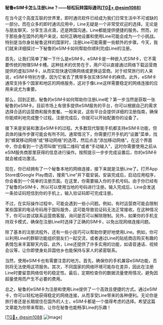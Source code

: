 **秘鲁eSIM卡怎么注册Line？——轻松玩转国际通讯[[TG💪+ @esim1088](https://t.me/s/esim1088)]**

在当今这个高度互联的世界里，即时通讯软件已经成为我们日常生活中不可或缺的一部分。而在众多的即时通讯应用中，Line无疑是一个非常受欢迎的选择。无论是与朋友聊天、分享生活点滴，还是跨国沟通，Line都能提供便捷的服务。然而，对于那些身在国外的用户来说，如何正确地设置和使用Line可能会成为一个小挑战。特别是当你身处秘鲁这样的国家时，注册Line可能需要一些额外的步骤。今天，我们就来详细探讨一下秘鲁的eSIM卡如何帮助你顺利完成Line的注册。

首先，让我们简单了解一下什么是eSIM卡。eSIM卡是一种嵌入式SIM卡，它不需要传统的物理SIM卡槽。这种技术的优势在于，用户可以直接通过网络下载运营商提供的虚拟SIM卡，从而实现快速切换网络或更换运营商。对于经常旅行的人来说，eSIM卡特别方便，因为它省去了携带多张实体SIM卡的麻烦。此外，eSIM卡通常支持多个国家和地区的网络服务，这对于像Line这样需要稳定的网络连接的应用来说尤为重要。

那么，回到正题，秘鲁的eSIM卡如何帮助你注册Line呢？第一步当然是获取一张秘鲁的eSIM卡。目前市场上有很多提供eSIM服务的平台，你可以根据自己的需求选择合适的运营商和服务套餐。一般来说，这些平台会提供详细的注册指南，确保你能顺利地完成整个过程。注册完成后，你就可以开始配置你的设备了。

接下来是安装和激活eSIM卡的过程。大多数现代智能手机都支持eSIM卡功能，但具体的操作步骤可能会有所不同。通常情况下，你需要打开手机的“设置”菜单，找到“蜂窝移动网络”或“移动网络”的选项，然后点击“添加移动网络”。在这个界面中，你会看到一个选项叫做“扫描二维码”或者“手动输入”，这时你需要使用之前从eSIM服务商那里获得的信息进行操作。按照提示一步步完成设置后，你的eSIM卡就会被成功激活。

现在，你已经拥有了一个秘鲁本地的网络连接，接下来就是注册Line了。打开App Store或Google Play商店，搜索“Line”并下载安装。安装完成后，启动应用程序，你会看到一个简单的注册页面。在这里，你需要输入你的手机号码。由于你已经有了秘鲁的eSIM卡，所以可以使用当地的号码进行注册。输入完成后，Line会发送一条验证码短信到你的手机上，输入验证码即可完成注册。

不过，在实际操作过程中，可能会遇到一些小问题。例如，有时运营商可能会限制某些国家的电话号码用于国际服务，这可能导致验证码无法正常接收。在这种情况下，你可以尝试联系运营商客服，询问是否可以解除限制。另外，如果你的手机支持双卡模式，确保在注册Line时选择了正确的SIM卡，以免出现网络连接问题。

除了基本的注册流程外，还有一些小技巧可以帮助你更好地使用Line。例如，你可以利用Line的群聊功能组织朋友们一起交流，或者通过Line的贴纸商店购买有趣的表情包来丰富聊天内容。此外，Line还提供了许多实用的功能，如语音通话、视频会议等，让你即使身处异国他乡也能保持与家人的紧密联系。

当然，使用eSIM卡也有需要注意的地方。首先，确保你的手机兼容eSIM功能，否则将无法使用这项服务。其次，不同国家的网络环境可能存在差异，因此在注册Line时要留意网络信号的稳定性。最后，定期检查你的数据流量使用情况，避免因超量使用而产生不必要的费用。

总之，秘鲁的eSIM卡为注册和使用Line提供了一个高效且便捷的方式。通过eSIM卡，你可以轻松地获得稳定的网络连接，从而享受Line带来的各种便利。无论你是旅行者还是长期居住在国外的人士，eSIM卡都是一个值得考虑的选择。希望这篇文章能为你带来帮助，让你在秘鲁也能畅享Line的乐趣！

[[TG💪+ @esim1088](https://t.me/s/esim1088) ![Image](https://i.postimg.cc/4NQfJmqS/Snipaste-2025-05-13-00-14-12.png)]